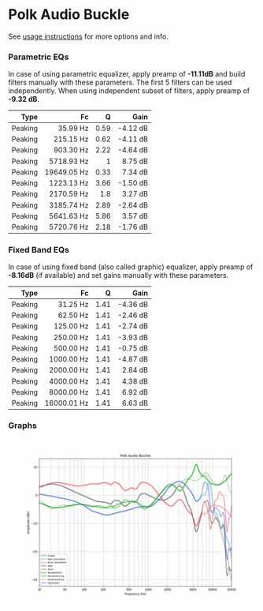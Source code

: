 # Polk Audio Buckle
See [usage instructions](https://github.com/jaakkopasanen/AutoEq#usage) for more options and info.

### Parametric EQs
In case of using parametric equalizer, apply preamp of **-11.11dB** and build filters manually
with these parameters. The first 5 filters can be used independently.
When using independent subset of filters, apply preamp of **-9.32 dB**.

| Type    | Fc          |    Q | Gain     |
|--------:|------------:|-----:|---------:|
| Peaking | 35.99 Hz    | 0.59 | -4.12 dB |
| Peaking | 215.15 Hz   | 0.62 | -4.11 dB |
| Peaking | 903.30 Hz   | 2.22 | -4.64 dB |
| Peaking | 5718.93 Hz  | 1    | 8.75 dB  |
| Peaking | 19649.05 Hz | 0.33 | 7.34 dB  |
| Peaking | 1223.13 Hz  | 3.66 | -1.50 dB |
| Peaking | 2170.59 Hz  | 1.8  | 3.27 dB  |
| Peaking | 3185.74 Hz  | 2.89 | -2.64 dB |
| Peaking | 5641.63 Hz  | 5.86 | 3.57 dB  |
| Peaking | 5720.76 Hz  | 2.18 | -1.76 dB |

### Fixed Band EQs
In case of using fixed band (also called graphic) equalizer, apply preamp of **-8.16dB**
(if available) and set gains manually with these parameters.

| Type    | Fc          |    Q | Gain     |
|--------:|------------:|-----:|---------:|
| Peaking | 31.25 Hz    | 1.41 | -4.36 dB |
| Peaking | 62.50 Hz    | 1.41 | -2.46 dB |
| Peaking | 125.00 Hz   | 1.41 | -2.74 dB |
| Peaking | 250.00 Hz   | 1.41 | -3.93 dB |
| Peaking | 500.00 Hz   | 1.41 | -0.75 dB |
| Peaking | 1000.00 Hz  | 1.41 | -4.87 dB |
| Peaking | 2000.00 Hz  | 1.41 | 2.84 dB  |
| Peaking | 4000.00 Hz  | 1.41 | 4.38 dB  |
| Peaking | 8000.00 Hz  | 1.41 | 6.92 dB  |
| Peaking | 16000.01 Hz | 1.41 | 6.63 dB  |

### Graphs
![](./Polk%20Audio%20Buckle.png)